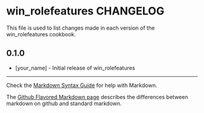 win_rolefeatures CHANGELOG
==========================

This file is used to list changes made in each version of the win_rolefeatures cookbook.

0.1.0
-----
- [your_name] - Initial release of win_rolefeatures

- - -
Check the [Markdown Syntax Guide](http://daringfireball.net/projects/markdown/syntax) for help with Markdown.

The [Github Flavored Markdown page](http://github.github.com/github-flavored-markdown/) describes the differences between markdown on github and standard markdown.

